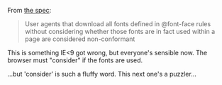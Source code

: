 From [the spec](http://www.w3.org/TR/css3-fonts/#font-face-loading):

> User agents that download all fonts defined in @font-face rules without considering whether those fonts are in fact used within a page are considered non-conformant

This is something IE<9 got wrong, but everyone's sensible now. The browser must "consider" if the fonts are used.

…but 'consider' is such a fluffy word. This next one's a puzzler…